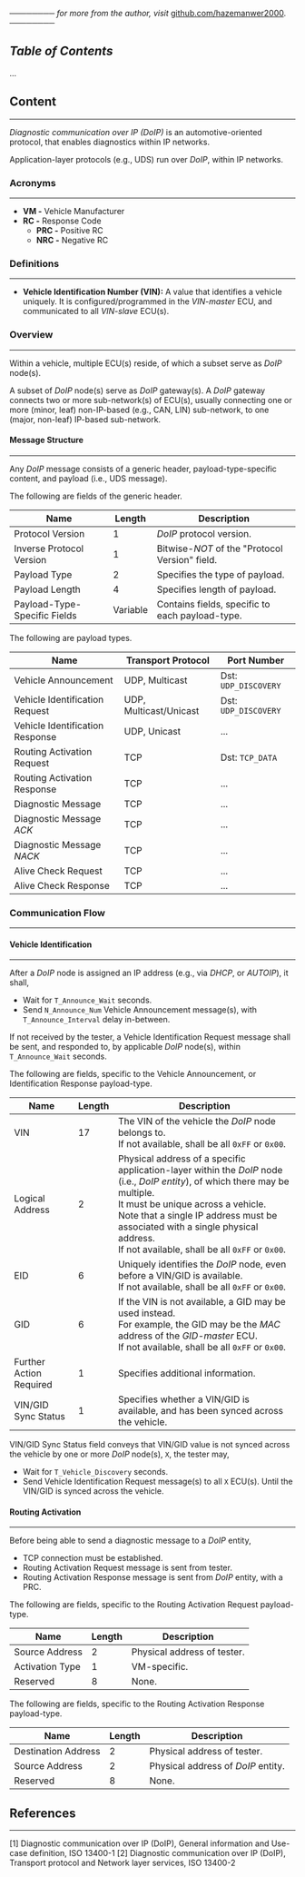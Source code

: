 ──────── *for more from the author, visit* [github.com/hazemanwer2000](https://github.com/hazemanwer2000). ────────
## *Table of Contents*
...
## Content
---
*Diagnostic communication over IP (DoIP)* is an automotive-oriented protocol, that enables diagnostics within IP networks. 

Application-layer protocols (e.g., UDS) run over *DoIP*, within IP networks.
### Acronyms
---
* **VM -** Vehicle Manufacturer
* **RC -** Response Code
	* **PRC -** Positive RC
	* **NRC -** Negative RC
### Definitions
---
* **Vehicle Identification Number (VIN):** A value that identifies a vehicle uniquely. It is configured/programmed in the *VIN-master* ECU, and communicated to all *VIN-slave* ECU(s).
### Overview
---
Within a vehicle, multiple ECU(s) reside, of which a subset serve as *DoIP* node(s).

A subset of *DoIP* node(s) serve as *DoIP* gateway(s). A *DoIP* gateway connects two or more sub-network(s) of ECU(s), usually connecting one or more (minor, leaf) non-IP-based (e.g., CAN, LIN) sub-network, to one (major, non-leaf) IP-based sub-network.
#### Message Structure
---
Any *DoIP* message consists of a generic header, payload-type-specific content, and payload (i.e., UDS message).

The following are fields of the generic header.

| Name                         | Length   | Description                                     |
| ---------------------------- | -------- | ----------------------------------------------- |
| Protocol Version             | 1        | *DoIP* protocol version.                        |
| Inverse Protocol Version     | 1        | Bitwise-*NOT* of the "Protocol Version" field.  |
| Payload Type                 | 2        | Specifies the type of payload.                  |
| Payload Length               | 4        | Specifies length of payload.                    |
| Payload-Type-Specific Fields | Variable | Contains fields, specific to each payload-type. |
The following are payload types.

| Name                            | Transport Protocol     | Port Number          |
| ------------------------------- | ---------------------- | -------------------- |
| Vehicle Announcement            | UDP, Multicast         | Dst: `UDP_DISCOVERY` |
| Vehicle Identification Request  | UDP, Multicast/Unicast | Dst: `UDP_DISCOVERY` |
| Vehicle Identification Response | UDP, Unicast           | ...                  |
| Routing Activation Request      | TCP                    | Dst: `TCP_DATA`      |
| Routing Activation Response     | TCP                    | ...                  |
| Diagnostic Message              | TCP                    | ...                  |
| Diagnostic Message *ACK*        | TCP                    | ...                  |
| Diagnostic Message *NACK*       | TCP                    | ...                  |
| Alive Check Request             | TCP                    | ...                  |
| Alive Check Response            | TCP                    | ...                  |
### Communication Flow
---
#### Vehicle Identification
---
After a *DoIP* node is assigned an IP address (e.g., via *DHCP*, or *AUTOIP*), it shall,
* Wait for `T_Announce_Wait` seconds.
* Send `N_Announce_Num` Vehicle Announcement message(s), with `T_Announce_Interval` delay in-between.

If not received by the tester, a Vehicle Identification Request message shall be sent, and responded to, by applicable *DoIP* node(s), within `T_Announce_Wait` seconds.

The following are fields, specific to the Vehicle Announcement, or Identification Response payload-type.

| Name                    | Length | Description                                                                                                                                                                                                                                                                                                   |
| ----------------------- | ------ | ------------------------------------------------------------------------------------------------------------------------------------------------------------------------------------------------------------------------------------------------------------------------------------------------------------- |
| VIN                     | 17     | The VIN of the vehicle the *DoIP* node belongs to.<br>If not available, shall be all `0xFF` or `0x00`.                                                                                                                                                                                                        |
| Logical Address         | 2      | Physical address of a specific application-layer within the *DoIP* node (i.e., *DoIP entity*), of which there may be multiple.<br>It must be unique across a vehicle.<br>Note that a single IP address must be associated with a single physical address.<br>If not available, shall be all `0xFF` or `0x00`. |
| EID                     | 6      | Uniquely identifies the *DoIP* node, even before a VIN/GID is available.<br>If not available, shall be all `0xFF` or `0x00`.                                                                                                                                                                                  |
| GID                     | 6      | If the VIN is not available, a GID may be used instead.<br>For example, the GID may be the *MAC* address of the *GID-master* ECU.<br>If not available, shall be all `0xFF` or `0x00`.                                                                                                                         |
| Further Action Required | 1      | Specifies additional information.                                                                                                                                                                                                                                                                             |
| VIN/GID Sync Status     | 1      | Specifies whether a VIN/GID is available, and has been synced across the vehicle.                                                                                                                                                                                                                             |

VIN/GID Sync Status field conveys that VIN/GID value is not synced across the vehicle by one or more *DoIP* node(s), `X`, the tester may,
* Wait for `T_Vehicle_Discovery` seconds.
* Send Vehicle Identification Request message(s) to all `X` ECU(s).
Until the VIN/GID is synced across the vehicle.
#### Routing Activation
---
Before being able to send a diagnostic message to a *DoIP* entity,
* TCP connection must be established.
* Routing Activation Request message is sent from tester.
* Routing Activation Response message is sent from *DoIP* entity, with a PRC.

The following are fields, specific to the Routing Activation Request payload-type.

| Name            | Length | Description                 |
| --------------- | ------ | --------------------------- |
| Source Address  | 2      | Physical address of tester. |
| Activation Type | 1      | VM-specific.                |
| Reserved        | 8      | None.                       |

The following are fields, specific to the Routing Activation Response payload-type.

| Name                | Length | Description                        |
| ------------------- | ------ | ---------------------------------- |
| Destination Address | 2      | Physical address of tester.        |
| Source Address      | 2      | Physical address of *DoIP* entity. |
| Reserved            | 8      | None.                              |
## References
---
[1] Diagnostic communication over IP (DoIP), General information and Use-case definition, ISO 13400-1
[2] Diagnostic communication over IP (DoIP), Transport protocol and Network layer services, ISO 13400-2